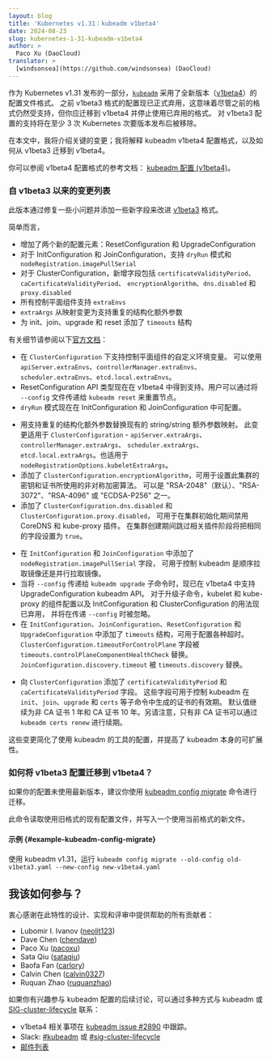 ```yaml
---
layout: blog
title: 'Kubernetes v1.31：kubeadm v1beta4'
date: 2024-08-23
slug: kubernetes-1-31-kubeadm-v1beta4
author: >
  Paco Xu (DaoCloud)
translator: >
  [windsonsea](https://github.com/windsonsea) (DaoCloud)
---
```

<!--
layout: blog
title: 'Kubernetes v1.31: kubeadm v1beta4'
date: 2024-08-23
slug: kubernetes-1-31-kubeadm-v1beta4
author: >
   Paco Xu (DaoCloud)
-->

<!--
As part of the Kubernetes v1.31 release, [`kubeadm`](/docs/reference/setup-tools/kubeadm/) is
adopting a new ([v1beta4](/docs/reference/config-api/kubeadm-config.v1beta4/)) version of
its configuration file format. Configuration in the previous v1beta3 format is now formally
deprecated, which means it's supported but you should migrate to v1beta4 and stop using
the deprecated format.
Support for v1beta3 configuration will be removed after a minimum of 3 Kubernetes minor releases.
-->
作为 Kubernetes v1.31 发布的一部分，[`kubeadm`](/zh-cn/docs/reference/setup-tools/kubeadm/)
采用了全新版本（[v1beta4](/zh-cn/docs/reference/config-api/kubeadm-config.v1beta4/)）的配置文件格式。
之前 v1beta3 格式的配置现已正式弃用，这意味着尽管之前的格式仍然受支持，但你应迁移到 v1beta4 并停止使用已弃用的格式。
对 v1beta3 配置的支持将在至少 3 次 Kubernetes 次要版本发布后被移除。

<!--
In this article, I'll walk you through key changes;
I'll explain about the kubeadm v1beta4 configuration format,
and how to migrate from v1beta3 to v1beta4.

You can read the reference for the v1beta4 configuration format:
[kubeadm Configuration (v1beta4)](/docs/reference/config-api/kubeadm-config.v1beta4/)).
-->
在本文中，我将介绍关键的变更；我将解释 kubeadm v1beta4 配置格式，以及如何从 v1beta3 迁移到 v1beta4。

你可以参阅 v1beta4 配置格式的参考文档：
[kubeadm 配置 (v1beta4)](/zh-cn/docs/reference/config-api/kubeadm-config.v1beta4/)。

<!--
### A list of changes since v1beta3

This version improves on the [v1beta3](/docs/reference/config-api/kubeadm-config.v1beta3/)
format by fixing some minor issues and adding a few new fields.

To put it simply,
-->
### 自 v1beta3 以来的变更列表

此版本通过修复一些小问题并添加一些新字段来改进
[v1beta3](/zh-cn/docs/reference/config-api/kubeadm-config.v1beta3/) 格式。

简单而言，

<!--
- Two new configuration elements: ResetConfiguration and UpgradeConfiguration
- For InitConfiguration and JoinConfiguration, `dryRun` mode and `nodeRegistration.imagePullSerial` are supported
- For ClusterConfiguration, there are new fields including `certificateValidityPeriod`,
`caCertificateValidityPeriod`, `encryptionAlgorithm`, `dns.disabled` and `proxy.disabled`.
- Support `extraEnvs` for all control plan components
- `extraArgs` changed from a map to structured extra arguments for duplicates
- Add a `timeouts` structure for init, join, upgrade and reset.
-->
- 增加了两个新的配置元素：ResetConfiguration 和 UpgradeConfiguration
- 对于 InitConfiguration 和 JoinConfiguration，支持 `dryRun` 模式和 `nodeRegistration.imagePullSerial`
- 对于 ClusterConfiguration，新增字段包括 `certificateValidityPeriod`、`caCertificateValidityPeriod`、
  `encryptionAlgorithm`、`dns.disabled` 和 `proxy.disabled`
- 所有控制平面组件支持 `extraEnvs`
- `extraArgs` 从映射变更为支持重复的结构化额外参数
- 为 init、join、upgrade 和 reset 添加了 `timeouts` 结构

<!--
For details, you can see the [official document](/docs/reference/config-api/kubeadm-config.v1beta4/) below:

- Support custom environment variables in control plane components under `ClusterConfiguration`.
Use `apiServer.extraEnvs`, `controllerManager.extraEnvs`, `scheduler.extraEnvs`, `etcd.local.extraEnvs`.
- The ResetConfiguration API type is now supported in v1beta4. Users are able to reset a node by passing
a `--config` file to `kubeadm reset`.
- `dryRun` mode is now configurable in InitConfiguration and JoinConfiguration.
-->
有关细节请参阅以下[官方文档](/zh-cn/docs/reference/config-api/kubeadm-config.v1beta4/)：

- 在 `ClusterConfiguration` 下支持控制平面组件的自定义环境变量。
  可以使用 `apiServer.extraEnvs`、`controllerManager.extraEnvs`、`scheduler.extraEnvs`、`etcd.local.extraEnvs`。
- ResetConfiguration API 类型现在在 v1beta4 中得到支持。用户可以通过将 `--config` 文件传递给 `kubeadm reset` 来重置节点。
- `dryRun` 模式现在在 InitConfiguration 和 JoinConfiguration 中可配置。
<!--
- Replace the existing string/string extra argument maps with structured extra arguments that support duplicates.
 The change applies to `ClusterConfiguration` - `apiServer.extraArgs`, `controllerManager.extraArgs`,
 `scheduler.extraArgs`, `etcd.local.extraArgs`. Also to `nodeRegistrationOptions.kubeletExtraArgs`.
- Added `ClusterConfiguration.encryptionAlgorithm` that can be used to set the asymmetric encryption
 algorithm used for this cluster's keys and certificates. Can be one of "RSA-2048" (default), "RSA-3072",
  "RSA-4096" or "ECDSA-P256".
- Added `ClusterConfiguration.dns.disabled` and `ClusterConfiguration.proxy.disabled` that can be used
  to disable the CoreDNS and kube-proxy addons during cluster initialization.
  Skipping the related addons phases, during cluster creation will set the same fields to `true`.
-->
- 用支持重复的结构化额外参数替换现有的 string/string 额外参数映射。
  此变更适用于 `ClusterConfiguration` - `apiServer.extraArgs`、`controllerManager.extraArgs`、
  `scheduler.extraArgs`、`etcd.local.extraArgs`。也适用于 `nodeRegistrationOptions.kubeletExtraArgs`。
- 添加了 `ClusterConfiguration.encryptionAlgorithm`，可用于设置此集群的密钥和证书所使用的非对称加密算法。
  可以是 "RSA-2048"（默认）、"RSA-3072"、"RSA-4096" 或 "ECDSA-P256" 之一。
- 添加了 `ClusterConfiguration.dns.disabled` 和 `ClusterConfiguration.proxy.disabled`，
  可用于在集群初始化期间禁用 CoreDNS 和 kube-proxy 插件。
  在集群创建期间跳过相关插件阶段将把相同的字段设置为 `true`。
<!--
- Added the `nodeRegistration.imagePullSerial` field in `InitConfiguration` and `JoinConfiguration`,
  which can be used to control if kubeadm pulls images serially or in parallel.
- The UpgradeConfiguration kubeadm API is now supported in v1beta4 when passing `--config` to
  `kubeadm upgrade` subcommands.
  For upgrade subcommands, the usage of component configuration for kubelet and kube-proxy, as well as
  InitConfiguration and ClusterConfiguration, is now deprecated and will be ignored when passing `--config`.
- Added a `timeouts` structure to `InitConfiguration`, `JoinConfiguration`, `ResetConfiguration` and
  `UpgradeConfiguration` that can be used to configure various timeouts.
  The `ClusterConfiguration.timeoutForControlPlane` field is replaced by `timeouts.controlPlaneComponentHealthCheck`.
  The `JoinConfiguration.discovery.timeout` is replaced by `timeouts.discovery`.
-->
- 在 `InitConfiguration` 和 `JoinConfiguration` 中添加了 `nodeRegistration.imagePullSerial` 字段，
  可用于控制 kubeadm 是顺序拉取镜像还是并行拉取镜像。
- 当将 `--config` 传递给 `kubeadm upgrade` 子命令时，现已在 v1beta4 中支持 UpgradeConfiguration kubeadm API。
  对于升级子命令，kubelet 和 kube-proxy 的组件配置以及 InitConfiguration 和 ClusterConfiguration 的用法现已弃用，
  并将在传递 `--config` 时被忽略。
- 在 `InitConfiguration`、`JoinConfiguration`、`ResetConfiguration` 和 `UpgradeConfiguration`
  中添加了 `timeouts` 结构，可用于配置各种超时。
  `ClusterConfiguration.timeoutForControlPlane` 字段被 `timeouts.controlPlaneComponentHealthCheck` 替换。
  `JoinConfiguration.discovery.timeout` 被 `timeouts.discovery` 替换。
<!--
- Added a `certificateValidityPeriod` and `caCertificateValidityPeriod` fields to `ClusterConfiguration`.
  These fields can be used to control the validity period of certificates generated by kubeadm during
  sub-commands such as `init`, `join`, `upgrade` and `certs`.
  Default values continue to be 1 year for non-CA certificates and 10 years for CA certificates.
  Also note that only non-CA certificates are renewable by `kubeadm certs renew`.

These changes simplify the configuration of tools that use kubeadm
and improve the extensibility of kubeadm itself.
-->
- 向 `ClusterConfiguration` 添加了 `certificateValidityPeriod` 和 `caCertificateValidityPeriod` 字段。
  这些字段可用于控制 kubeadm 在 `init`、`join`、`upgrade` 和 `certs` 等子命令中生成的证书的有效期。
  默认值继续为非 CA 证书 1 年和 CA 证书 10 年。另请注意，只有非 CA 证书可以通过 `kubeadm certs renew` 进行续期。

这些变更简化了使用 kubeadm 的工具的配置，并提高了 kubeadm 本身的可扩展性。

<!--
### How to migrate v1beta3 configuration to v1beta4?

If your configuration is not using the latest version, it is recommended that you migrate using
the [kubeadm config migrate](/docs/reference/setup-tools/kubeadm/kubeadm-config/#cmd-config-migrate) command.

This command reads an existing configuration file that uses the old format, and writes a new
file that uses the current format.
-->
### 如何将 v1beta3 配置迁移到 v1beta4？

如果你的配置未使用最新版本，建议你使用
[kubeadm config migrate](/zh-cn/docs/reference/setup-tools/kubeadm/kubeadm-config/#cmd-config-migrate)
命令进行迁移。

此命令读取使用旧格式的现有配置文件，并写入一个使用当前格式的新文件。

<!--
#### Example {#example-kubeadm-config-migrate}

Using kubeadm v1.31, run `kubeadm config migrate --old-config old-v1beta3.yaml --new-config new-v1beta4.yaml`

## How do I get involved?

Huge thanks to all the contributors who helped with the design, implementation,
and review of this feature:
-->
#### 示例 {#example-kubeadm-config-migrate}

使用 kubeadm v1.31，运行 `kubeadm config migrate --old-config old-v1beta3.yaml --new-config new-v1beta4.yaml`

## 我该如何参与？

衷心感谢在此特性的设计、实现和评审中提供帮助的所有贡献者：

<!--
- Lubomir I. Ivanov ([neolit123](https://github.com/neolit123))
- Dave Chen([chendave](https://github.com/chendave))
- Paco Xu ([pacoxu](https://github.com/pacoxu))
- Sata Qiu([sataqiu](https://github.com/sataqiu))
- Baofa Fan([carlory](https://github.com/carlory))
- Calvin Chen([calvin0327](https://github.com/calvin0327))
- Ruquan Zhao([ruquanzhao](https://github.com/ruquanzhao))
-->
- Lubomir I. Ivanov ([neolit123](https://github.com/neolit123))
- Dave Chen ([chendave](https://github.com/chendave))
- Paco Xu ([pacoxu](https://github.com/pacoxu))
- Sata Qiu ([sataqiu](https://github.com/sataqiu))
- Baofa Fan ([carlory](https://github.com/carlory))
- Calvin Chen ([calvin0327](https://github.com/calvin0327))
- Ruquan Zhao ([ruquanzhao](https://github.com/ruquanzhao))

<!--
For those interested in getting involved in future discussions on kubeadm configuration,
you can reach out kubeadm or [SIG-cluster-lifecycle](https://github.com/kubernetes/community/blob/master/sig-cluster-lifecycle/README.md) by several means:

- v1beta4 related items are tracked in [kubeadm issue #2890](https://github.com/kubernetes/kubeadm/issues/2890).
- Slack: [#kubeadm](https://kubernetes.slack.com/messages/kubeadm) or [#sig-cluster-lifecycle](https://kubernetes.slack.com/messages/sig-cluster-lifecycle)
- [Mailing list](https://groups.google.com/forum/#!forum/kubernetes-sig-cluster-lifecycle)
-->
如果你有兴趣参与 kubeadm 配置的后续讨论，可以通过多种方式与 kubeadm 或
[SIG-cluster-lifecycle](https://github.com/kubernetes/community/blob/master/sig-cluster-lifecycle/README.md) 联系：

- v1beta4 相关事项在 [kubeadm issue #2890](https://github.com/kubernetes/kubeadm/issues/2890) 中跟踪。
- Slack: [#kubeadm](https://kubernetes.slack.com/messages/kubeadm) 或
  [#sig-cluster-lifecycle](https://kubernetes.slack.com/messages/sig-cluster-lifecycle)
- [邮件列表](https://groups.google.com/forum/#!forum/kubernetes-sig-cluster-lifecycle)
